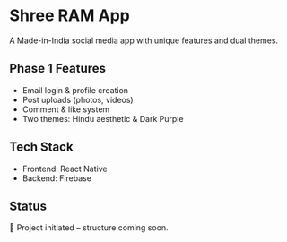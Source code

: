# Shree RAM App

A Made-in-India social media app with unique features and dual themes.

## Phase 1 Features
- Email login & profile creation
- Post uploads (photos, videos)
- Comment & like system
- Two themes: Hindu aesthetic & Dark Purple

## Tech Stack
- Frontend: React Native
- Backend: Firebase

## Status
🚀 Project initiated – structure coming soon.
